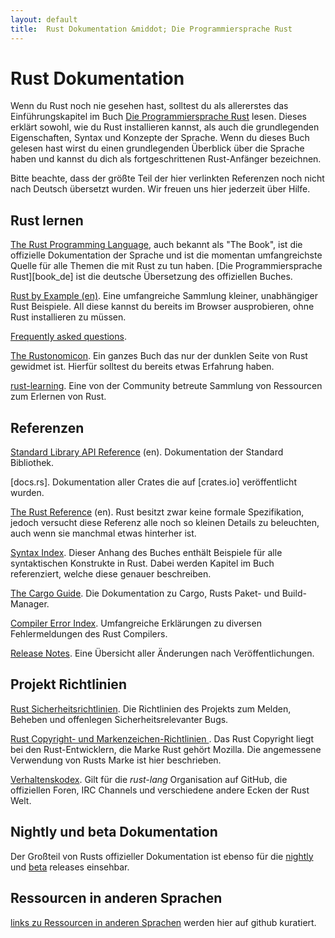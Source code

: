 ```yaml
---
layout: default
title:  Rust Dokumentation &middot; Die Programmiersprache Rust
---
```


# Rust Dokumentation

Wenn du Rust noch nie gesehen hast, solltest du als allererstes das Einführungskapitel im Buch [Die Programmiersprache Rust][book-de] lesen.
Dieses erklärt sowohl, wie du Rust installieren kannst,
als auch die grundlegenden Eigenschaften, Syntax und Konzepte der Sprache.
Wenn du dieses Buch gelesen hast
wirst du einen grundlegenden Überblick über die Sprache haben
und kannst du dich als fortgeschrittenen Rust-Anfänger bezeichnen.

Bitte beachte, dass der größte Teil der hier verlinkten Referenzen noch nicht nach Deutsch übersetzt wurden.
Wir freuen uns hier jederzeit über Hilfe.

## Rust lernen

[The Rust Programming Language][book], auch bekannt als "The Book",
ist die offizielle Dokumentation der Sprache
und ist die momentan umfangreichste Quelle für alle Themen die mit Rust zu tun haben.
[Die Programmiersprache Rust][book_de] ist die deutsche Übersetzung des offiziellen Buches.

[Rust by Example (en)][rbe]. Eine umfangreiche Sammlung kleiner, unabhängiger Rust Beispiele.
All diese kannst du bereits im Browser ausprobieren, ohne Rust installieren zu müssen.

[Frequently asked questions][faq].

[The Rustonomicon][nomicon].
Ein ganzes Buch das nur der dunklen Seite von Rust gewidmet ist.
Hierfür solltest du bereits etwas Erfahrung haben.

[rust-learning]. Eine von der Community betreute Sammlung von Ressourcen zum Erlernen von Rust.

[book]: https://doc.rust-lang.org/book/
[book-de]: https://rust-lang-de.github.io/rustbook-de/
[rbe]: http://rustbyexample.com
[faq]: faq.html
[nomicon]: https://doc.rust-lang.org/nomicon/
[rust-learning]: https://github.com/ctjhoa/rust-learning

## Referenzen

[Standard Library API Reference][api] (en).
Dokumentation der Standard Bibliothek.

[docs.rs].
Dokumentation aller Crates die auf [crates.io] veröffentlicht wurden.

[The Rust Reference][ref] (en).
Rust besitzt zwar keine formale Spezifikation,
jedoch versucht diese Referenz alle noch so kleinen Details zu beleuchten,
auch wenn sie manchmal etwas hinterher ist.

[Syntax Index][syn]. Dieser Anhang des Buches enthält Beispiele für alle syntaktischen Konstrukte in Rust.
Dabei werden Kapitel im Buch referenziert, welche diese genauer beschreiben.

[The Cargo Guide][cargo]. Die Dokumentation zu Cargo,
Rusts Paket- und Build-Manager.

[Compiler Error Index][err]. Umfangreiche Erklärungen zu
diversen Fehlermeldungen des Rust Compilers.

[Release Notes][release_notes]. Eine Übersicht aller Änderungen nach Veröffentlichungen.

[api]: https://doc.rust-lang.org/std/
[syn]: https://doc.rust-lang.org/book/syntax-index.html
[ref]: https://doc.rust-lang.org/reference.html
[cargo]: http://doc.crates.io/guide.html
[err]: https://doc.rust-lang.org/error-index.html
[release_notes]: https://github.com/rust-lang/rust/blob/stable/RELEASES.md

## Projekt Richtlinien

[Rust Sicherheitsrichtlinien][security].
Die Richtlinien des Projekts zum Melden, Beheben und offenlegen Sicherheitsrelevanter Bugs.

[Rust Copyright- und Markenzeichen-Richtlinien ][legal].
Das Rust Copyright liegt bei den Rust-Entwicklern, die Marke Rust gehört Mozilla.
Die angemessene Verwendung von Rusts Marke ist hier beschrieben.

[Verhaltenskodex][coc].
Gilt für die *rust-lang* Organisation auf GitHub, die offiziellen Foren, IRC Channels und verschiedene andere Ecken der Rust Welt.

[security]: security.html
[legal]: legal.html
[coc]: https://www.rust-lang.org/conduct.html

## Nightly und beta Dokumentation

Der Großteil von Rusts offizieller Dokumentation ist ebenso für die
[nightly] und [beta] releases einsehbar.

[nightly]: https://doc.rust-lang.org/nightly/
[beta]: https://doc.rust-lang.org/beta/

## Ressourcen in anderen Sprachen

[links zu Ressourcen in anderen Sprachen][locale] werden hier auf github kuratiert.

[locale]: https://github.com/ctjhoa/rust-learning#locale-links
